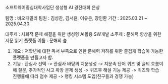 소프트웨어중심대학사업단 생성형 AI 경진대회   은상

팀명 : 바오패밀리
팀원 : 김성찬, 김서윤, 이유은, 장인환
기간 : 2025.03.21 ~ 2025.04.30

대주제 : 사회적 문제 해결을 위한 생성형 AI활용 SW개발
소주제 : 문해력 향상을 위한 지문 읽기 플랫폼
이름 : 문해의 숲


1. 개요 : 저학년에 대한 독서 부족으로 인한 문해력 저하를 위한 즐겁게 학습이 가능한 플랫폼을 만들고자 함.
2. 기능 : 관심사 선택 -> 관심사 바탕의 지문생성 -> 지문속 단어 퀴즈 및 글의 흐름이해 질문, 추가적인 사고 확장 문제 생성 -> 퀴즈후 해설 기능 제공 -> 퀴즈와 학습 진행률에 따라 점수 제공 -> 랭킹 시스템 도입(친구들과 경쟁 가능)